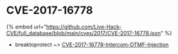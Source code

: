 # CVE-2017-16778
{% embed url="https://github.com/Live-Hack-CVE/full_database/blob/main/cves/2017/CVE-2017-16778.json" %}

* breaktoprotect ~> [CVE-2017-16778-Intercom-DTMF-Injection](https://www.alice-snow.ru/2017/database/cve-2017-16778/cve-2017-16778-intercom-dtmf-injection-breaktoprotect)